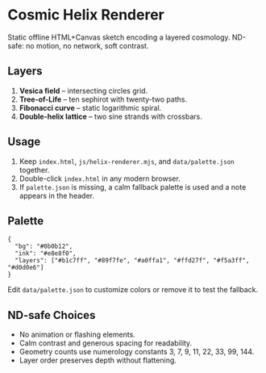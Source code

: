 # Cosmic Helix Renderer

Static offline HTML+Canvas sketch encoding a layered cosmology. ND-safe: no motion, no network, soft contrast.

## Layers
1. **Vesica field** – intersecting circles grid.
2. **Tree-of-Life** – ten sephirot with twenty-two paths.
3. **Fibonacci curve** – static logarithmic spiral.
4. **Double-helix lattice** – two sine strands with crossbars.

## Usage
1. Keep `index.html`, `js/helix-renderer.mjs`, and `data/palette.json` together.
2. Double-click `index.html` in any modern browser.
3. If `palette.json` is missing, a calm fallback palette is used and a note appears in the header.

## Palette
```
{
  "bg": "#0b0b12",
  "ink": "#e8e8f0",
  "layers": ["#b1c7ff", "#89f7fe", "#a0ffa1", "#ffd27f", "#f5a3ff", "#d0d0e6"]
}
```
Edit `data/palette.json` to customize colors or remove it to test the fallback.

## ND-safe Choices
- No animation or flashing elements.
- Calm contrast and generous spacing for readability.
- Geometry counts use numerology constants 3, 7, 9, 11, 22, 33, 99, 144.
- Layer order preserves depth without flattening.
